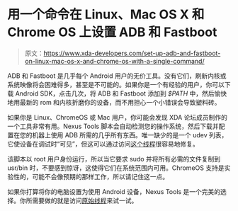 # 用一个命令在 Linux、Mac OS X 和 Chrome OS 上设置 ADB 和 Fastboot

> 原文：<https://www.xda-developers.com/set-up-adb-and-fastboot-on-linux-mac-os-x-and-chrome-os-with-a-single-command/>

ADB 和 Fastboot 是几乎每个 Android 用户的无价工具。没有它们，刷新内核或系统映像将会困难得多，甚至是不可能的。如果你是一个有经验的用户，你可以下载 Android SDK，点击几次，将 ADB 和 Fastboot 添加到 *$PATH* 中，然后愉快地用最新的 rom 和内核折磨你的设备，而不用担心一个小错误会导致塑料砖。

如果你是 Linux、ChromeOS 或 Mac 用户，你可能会发现 XDA 论坛成员制作的一个工具非常有用。Nexus Tools 脚本会自动检测您的操作系统，然后下载并配置在您的机器上使用 ADB 所需的几乎所有东西。唯一缺少的是一个 udev 列表，它使设备在调试时“可见”，但这可以通过访问[这个线程](http://forum.xda-developers.com/showthread.php?t=2302780)很容易地修复。

该脚本以 root 用户身份运行，所以当它要求 sudo 并将所有必需的文件复制到 usr/bin 时，不要感到惊讶，这使得它们在系统范围内可用。ChromeOS 支持是实验性的，可能不会像预期的那样工作，所以请记住这一点。

如果你打算将你的电脑设置为使用 Android 设备，Nexus Tools 是一个完美的选择。你所需要做的就是访问[原始线程](http://forum.xda-developers.com/showthread.php?t=2638673)来试一试。